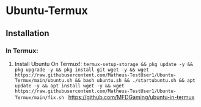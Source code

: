 # Ubuntu-Termux

## Installation
### In Termux:
1) Install Ubuntu On Termux!:
`
termux-setup-storage && pkg update -y && pkg upgrade -y && pkg install git wget -y && wget https://raw.githubusercontent.com/Matheus-TestUser1/Ubuntu-Termux/main/ubuntu.sh && bash ubuntu.sh && ./startubuntu.sh && apt update -y && apt install wget -y && wget https://raw.githubusercontent.com/Matheus-TestUser1/Ubuntu-Termux/main/fix.sh 
`
https://github.com/MFDGaming/ubuntu-in-termux



